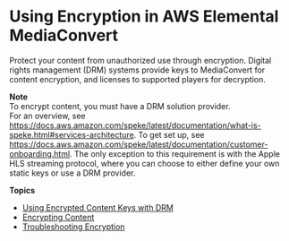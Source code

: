 # Using Encryption in AWS Elemental MediaConvert<a name="using-encryption"></a>

Protect your content from unauthorized use through encryption\. Digital rights management \(DRM\) systems provide keys to MediaConvert for content encryption, and licenses to supported players for decryption\.

**Note**  
To encrypt content, you must have a DRM solution provider\.   
For an overview, see [https://docs\.aws\.amazon\.com/speke/latest/documentation/what\-is\-speke\.html\#services\-architecture](https://docs.aws.amazon.com/speke/latest/documentation/what-is-speke.html#services-architecture)\.
To get set up, see [https://docs\.aws\.amazon\.com/speke/latest/documentation/customer\-onboarding\.html](https://docs.aws.amazon.com/speke/latest/documentation/customer-onboarding.html)\.
The only exception to this requirement is with the Apple HLS streaming protocol, where you can choose to either define your own static keys or use a DRM provider\. 

**Topics**
+ [Using Encrypted Content Keys with DRM](drm-content-key-encryption.md)
+ [Encrypting Content](encrypting-content.md)
+ [Troubleshooting Encryption](troubleshooting-encryption.md)